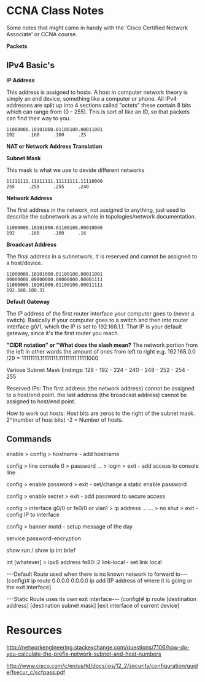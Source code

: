 # CCNA Class Notes
Some notes that might came in handy with the 'Cisco Certified Network Associate' or CCNA course.

**Packets**

## IPv4 Basic's
**IP Address**

This address is assigned to hosts. A host in computer network theory is simply an end device, something like a computer or phone. All IPv4 addresses are split up into 4 sections called "octets" these contain 8 bits which can range from (0 - 255). This is sort of like an ID, so that packets can find their way to you.

```
11000000.10101000.01100100.00011001
192     .168     .100     .25
```

**NAT or Network Address Translation**

**Subnet Mask**

This mask is what we use to devide different networks
```
11111111.11111111.11111111.11110000
255     .255     .255     .240
```

**Network Address**

The first address in the network, not assigned to anything, just used to describe the subnetwork as a whole in topologies/network documentation.
```
11000000.10101000.01100100.00010000
192     .168     .100     .16
```

**Broadcast Address**

The final address in a subnetwork, It is reserved and cannot be assigned to a host/device.
```
11000000.10101000.01100100.00011001
00000000.00000000.00000000.00001111
11000000.10101000.01100100.00011111
192.168.100.31
```

**Default Gateway**

The IP address of the first router interface your computer goes to (never a switch). Basically if your computer goes to a switch and then into router interface g0/1, which the IP is set to 192.168.1.1. That IP is your default gateway, since it's the first router you reach.

**"CIDR notation" or "What does the slash mean?**
The network portion from the left in other words the amount of ones from left to right e.g.
192.168.0.0 /29 =
11111111.11111111.11111111.11111000

Various Subnet Mask Endings:
128 - 192 - 224 - 240 - 248 - 252 - 254 - 255

Reserved IPs:
The first address (the network address) cannot be assigned to a host/end point.
the last address (the broadcast address) cannot be assigned to host/end point.

How to work out hosts:
Host bits are zeros to the right of the subnet mask.
2^(number of host bits) -2 = Number of hosts.

## Commands
enable > config > hostname  -  add hostname

config > line console 0 > password ... > login > exit  -  add access to console line

config > enable password > exit  -  set/change a static enable password

config > enable secret > exit - add password to secure access

config > interface g0/0 or fe0/0 or vlan1 > ip address ... ... > no shut > exit  -  config IP to interface

config > banner motd  -  setup message of the day

service password-encryption

show run  /  show ip int brief

int [whatever] > ipv6 address fe80::2 link-local  -  set link local



---Default Route used when there is no known network to forward to---
(config)# ip route 0.0.0.0 0.0.0.0 ip add [IP address of where it is going or the exit interface]


---Static Route uses its own exit interface---
(config)# ip route [destination address] [destination subnet mask] [exit interface of current device]

# Resources
http://networkengineering.stackexchange.com/questions/7106/how-do-you-calculate-the-prefix-network-subnet-and-host-numbers

http://www.cisco.com/c/en/us/td/docs/ios/12_2/security/configuration/guide/fsecur_c/scfpass.pdf
